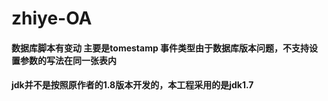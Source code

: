 # zhiye-OA
#### 数据库脚本有变动 主要是tomestamp 事件类型由于数据库版本问题，不支持设置参数的写法在同一张表内
#### jdk并不是按照原作者的1.8版本开发的，本工程采用的是jdk1.7
